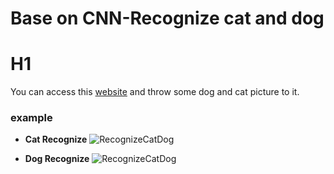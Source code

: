 # Base on CNN-Recognize cat and dog

H1
====
You can access this [website](https://catdogrecognition.herokuapp.com/) and throw some dog and cat picture to it.


### example
* **Cat Recognize**
![RecognizeCatDog](https://i.imgur.com/qxTPC2N.png)

* **Dog Recognize**
![RecognizeCatDog](https://i.imgur.com/dHz1fXy.png)
